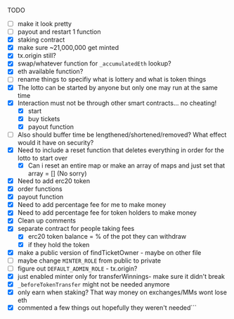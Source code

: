TODO
- [ ] make it look pretty
- [ ] payout and restart 1 function
- [x] staking contract
- [x] make sure ~21,000,000 get minted
- [x] tx.origin still?
- [x] swap/whatever function for `_accumulatedEth` lookup?
- [x] eth available function?
- [ ] rename things to specifiy what is lottery and what is token things
- [x] The lotto can be started by anyone but only one may run at the same time
- [x] Interaction must not be through other smart contracts... no cheating!
  - [x] start
  - [x] buy tickets
  - [x] payout function
- [ ] Also should buffer time be lengthened/shortened/removed? What effect would it have on security?
- [x] Need to include a reset function that deletes everything in order for the lotto to start over
  - [x] Can i reset an entire map or make an array of maps and just set that array = [] (No sorry)
- [x] Need to add erc20 token
- [x] order functions
- [x] payout function
- [x] Need to add percentage fee for me to make money
- [X] Need to add percentage fee for token holders to make money
- [X] Clean up comments
- [x] separate contract for people taking fees
  - [x] erc20 token balance = % of the pot they can withdraw
  - [x] if they hold the token
- [x] make a public version of findTicketOwner - maybe on other file
- [ ] maybe change `MINTER_ROLE` from public to private
- [ ] figure out `DEFAULT_ADMIN_ROLE` - tx.origin?
- [x] just enabled minter only for transferWinnings- make sure it didn't break
- [x] `_beforeTokenTransfer` might not be needed anymore
- [x] only earn when staking? That way money on exchanges/MMs wont lose eth
- [x] commented a few things out hopefully they weren't needed```
